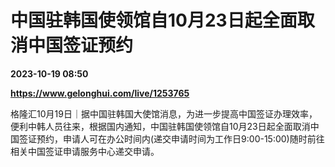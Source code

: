 # 中国驻韩国使领馆自10月23日起全面取消中国签证预约

**2023-10-19 08:50**

**https://www.gelonghui.com/live/1253765**

格隆汇10月19日｜据中国驻韩国大使馆消息，为进一步提高中国签证办理效率，便利中韩人员往来，根据国内通知，中国驻韩国使领馆自10月23日起全面取消中国签证预约，申请人可在办公时间内(递交申请时间为工作日9:00-15:00)随时前往相关中国签证申请服务中心递交申请。